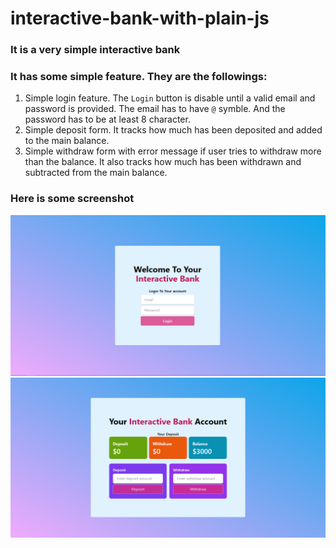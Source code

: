 # interactive-bank-with-plain-js
### It is a very simple interactive bank
### It has some simple feature. They are the followings:
1. Simple login feature. The `Login` button is disable until a valid email and password is provided. The email has to have `@` symble. And the password has to be at least 8 character.
2. Simple deposit form. It tracks how much has been deposited and added to the main balance.
3. Simple withdraw form with error message if user tries to withdraw more than the balance. It also tracks how much has been withdrawn and subtracted from the main balance.

### Here is some screenshot
![Login Page](./assets/Screenshot_login.png)
![Balance Page](./assets/Screenshot_balance.png)
